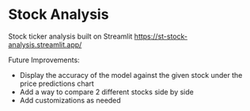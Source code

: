 # Stock Analysis
Stock ticker analysis built on Streamlit
https://st-stock-analysis.streamlit.app/

Future Improvements:
- Display the accuracy of the model against the given stock under the price predictions chart
- Add a way to compare 2 different stocks side by side
- Add customizations as needed
